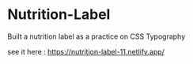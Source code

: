 # Nutrition-Label

Built a nutrition label as a practice on CSS Typography

see it here :
https://nutrition-label-11.netlify.app/
